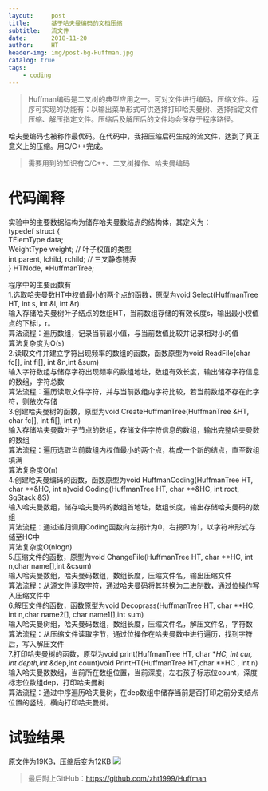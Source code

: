 ```yaml
---
layout:     post
title:      基于哈夫曼编码的文档压缩
subtitle:   流文件
date:       2018-11-20
author:     HT
header-img: img/post-bg-Huffman.jpg
catalog: true
tags:
    - coding
---
```



>Huffman编码是二叉树的典型应用之一。可对文件进行编码，压缩文件。程序可实现的功能有：以输出菜单形式可供选择打印哈夫曼树、选择指定文件压缩、解压指定文件。压缩后及解压后的文件均会保存于程序路径。

哈夫曼编码也被称作最优码。在代码中，我把压缩后码生成的流文件，达到了真正意义上的压缩。用C/C++完成。

>需要用到的知识有C/C++、二叉树操作、哈夫曼编码

# 代码阐释

实验中的主要数据结构为储存哈夫曼数结点的结构体，其定义为：<br/>
typedef struct {<br/>
	TElemType data;<br/>
	WeightType weight; // 叶子权值的类型<br/>
	int parent, lchild, rchild; // 三叉静态链表<br/>
} HTNode, *HuffmanTree;<br/>

程序中的主要函数有<br/>
1.选取哈夫曼数HT中权值最小的两个点的函数，原型为void Select(HuffmanTree HT, int s, int &l, int &r)<br/>
输入存储哈夫曼树叶子结点的数组HT，当前数组存储的有效长度s，输出最小权值点的下标l，r。<br/>
算法流程：遍历数组，记录当前最小值，与当前数值比较并记录相对小的值<br/>
算法复杂度为O(s)<br/>
2.读取文件并建立字符出现频率的数组的函数，函数原型为void ReadFile(char fc[], int fi[], int &n,int &sum)<br/>
输入字符数组与储存字符出现频率的数组地址，数组有效长度，输出储存字符信息的数组，字符总数<br/>
算法流程：遍历读取文件字符，并与当前数组内字符比较，若当前数组不存在此字符，则依次存储<br/>
3.创建哈夫曼树的函数，原型为void CreateHuffmanTree(HuffmanTree &HT, char fc[], int fi[], int n)<br/>
输入存储哈夫曼数叶子节点的数组，存储文件字符信息的数组，输出完整哈夫曼数的数组<br/>
算法流程：遍历选取当前数组内权值最小的两个点，构成一个新的结点，直至数组填满<br/>
算法复杂度O(n)<br/>
4.创建哈夫曼编码的函数，函数原型为void HuffmanCoding(HuffmanTree HT, char **&HC, int n)void Coding(HuffmanTree HT, char **&HC, int root, SqStack &S)<br/>
输入哈夫曼数组，储存哈夫曼码的数组首地址，数组长度，输出存储哈夫曼码的数组<br/>
算法流程：通过递归调用Coding函数向左拐计为0，右拐即为1，以字符串形式存储至HC中<br/>
算法复杂度O(nlogn)<br/>
5.压缩文件的函数，原型为void ChangeFile(HuffmanTree HT, char **HC, int n,char name[],int &csum)<br/>
输入哈夫曼数组，哈夫曼码数组，数组长度，压缩文件名，输出压缩文件<br/>
算法流程：从源文件读取字符，通过哈夫曼码将其转换为二进制数，通过位操作写入压缩文件中<br/>
6.解压文件的函数，函数原型为void Decoprass(HuffmanTree HT, char **HC, int n,char name2[], char name1[],int sum)<br/>
输入哈夫曼树组，哈夫曼码数组，数组长度，压缩文件名，解压文件名，字符数<br/>
算法流程：从压缩文件读取字节，通过位操作在哈夫曼数中进行遍历，找到字符后，写入解压文件<br/>
7.打印哈夫曼树的函数，原型为void print(HuffmanTree HT, char **HC, int cur, int depth,int* &dep,int count)void PrintHT(HuffmanTree HT,char **HC , int n)<br/>
输入哈夫曼数数组，当前所在数组位置，当前深度，左右孩子标志位count，深度标志位数组dep，打印哈夫曼树<br/>
算法流程：通过中序遍历哈夫曼树，在dep数组中储存当前是否打印之前分支结点位置的竖线，横向打印哈夫曼树。<br/>

# 试验结果

原文件为19KB，压缩后变为12KB
![](../../../../img/2018-11-10/Huffman_1.png)

>最后附上GitHub：<https://github.com/zht1999/Huffman>